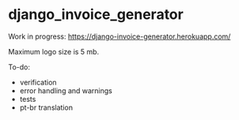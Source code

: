# django_invoice_generator

Work in progress:
https://django-invoice-generator.herokuapp.com/

Maximum logo size is 5 mb.

To-do:
* verification
* error handling and warnings
* tests
* pt-br translation
